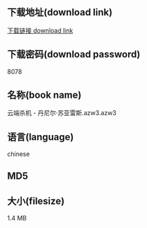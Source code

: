 ## 下载地址(download link)
[下载链接 download link](https://tutu365.netlify.app/?s=%E4%BA%91%E7%AB%AF%E6%9D%80%E6%9C%BA+-+%E4%B8%B9%E5%B0%BC%E5%B0%94%C2%B7%E8%8B%8F%E4%BA%9A%E9%9B%B7%E6%96%AF.azw3)

## 下载密码(download password)
8078

## 名称(book name)
云端杀机 - 丹尼尔·苏亚雷斯.azw3.azw3

## 语言(language)
chinese

## MD5


## 大小(filesize)
1.4 MB
